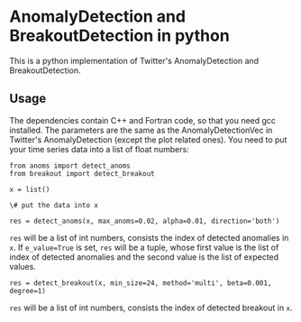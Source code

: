 # AnomalyDetection and BreakoutDetection in python
This is a python implementation of Twitter's AnomalyDetection and BreakoutDetection.

## Usage
The dependencies contain C++ and Fortran code, so that you need gcc installed.
The parameters are the same as the AnomalyDetectionVec in Twitter's AnomalyDetection (except the plot related ones).
You need to put your time series data into a list of float numbers:
```
from anoms import detect_anoms
from breakout import detect_breakout

x = list()

\# put the data into x

res = detect_anoms(x, max_anoms=0.02, alpha=0.01, direction='both')
```
`res` will be a list of int numbers, consists the index of detected anomalies in `x`.
If `e_value=True` is set, `res` will be a tuple, 
whose first value is the list of index of detected anomalies 
and the second value is the list of expected values.
```
res = detect_breakout(x, min_size=24, method='multi', beta=0.001, degree=1)
```
`res` will be a list of int numbers, consists the index of detected breakout in `x`.
